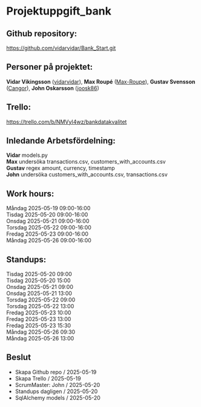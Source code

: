 # Projektuppgift_bank

## Github repository:
https://github.com/vidarvidar/Bank_Start.git

## Personer på projektet:

**Vidar Vikingsson** ([vidarvidar](https://github.com/vidarvidar)), **Max Roupé** ([Max-Roupe](https://github.com/Max-Roupe)), **Gustav Svensson** ([Cangor](https://github.com/Cangor)), **John Oskarsson** ([joosk86](https://github.com/joosk86))

## Trello:
https://trello.com/b/NMVyI4wz/bankdatakvalitet

## Inledande Arbetsfördelning:
**Vidar** models.py  
**Max** undersöka transactions.csv, customers_with_accounts.csv  
**Gustav** regex amount, currency, timestamp  
**John** undersöka customers_with_accounts.csv, transactions.csv

## Work hours:

Måndag 2025-05-19 09:00-16:00  
Tisdag 2025-05-20 09:00-16:00  
Onsdag 2025-05-21 09:00-16:00  
Torsdag 2025-05-22 09:00-16:00  
Fredag 2025-05-23 09:00-16:00  
Måndag 2025-05-26 09:00-16:00  

## Standups:
Tisdag 2025-05-20 09:00   
Tisdag 2025-05-20 15:00  
Onsdag 2025-05-21 09:00  
Onsdag 2025-05-21 13:00   
Torsdag 2025-05-22 09:00  
Torsdag 2025-05-22 13:00  
Fredag 2025-05-23 10:00  
Fredag 2025-05-23 13:00  
Fredag 2025-05-23 15:30  
Måndag 2025-05-26 09:30  
Måndag 2025-05-26 13:00  

## Beslut
* Skapa Github repo / 2025-05-19  
* Skapa Trello / 2025-05-19  
* ScrumMaster: John / 2025-05-20
* Standups dagligen / 2025-05-20
* SqlAlchemy models / 2025-05-20
